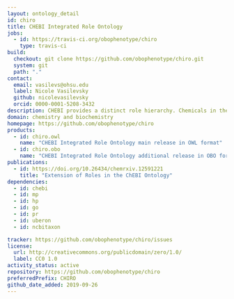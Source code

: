 ```yaml
---
layout: ontology_detail
id: chiro
title: CHEBI Integrated Role Ontology
jobs:
  - id: https://travis-ci.org/obophenotype/chiro
    type: travis-ci
build:
  checkout: git clone https://github.com/obophenotype/chiro.git
  system: git
  path: "."
contact:
  email: vasilevs@ohsu.edu
  label: Nicole Vasilevsky
  github: nicolevasilevsky
  orcid: 0000-0001-5208-3432
description: CHEBI provides a distinct role hierarchy. Chemicals in the structural hierarchy are connected via a 'has role' relation. CHIRO provides links from these roles to useful other classes in other ontologies. This will allow direct connection between chemical structures (small molecules, drugs) and what they do. This could be formalized using 'capable of', in the same way Uberon and the Cell Ontology link structures to processes.
domain: chemistry and biochemistry
homepage: https://github.com/obophenotype/chiro
products:
  - id: chiro.owl
    name: "CHEBI Integrated Role Ontology main release in OWL format"
  - id: chiro.obo
    name: "CHEBI Integrated Role Ontology additional release in OBO format"
publications:
  - id: https://doi.org/10.26434/chemrxiv.12591221
    title: "Extension of Roles in the ChEBI Ontology"
dependencies:
  - id: chebi
  - id: mp
  - id: hp
  - id: go
  - id: pr
  - id: uberon
  - id: ncbitaxon

tracker: https://github.com/obophenotype/chiro/issues
license:
  url: http://creativecommons.org/publicdomain/zero/1.0/
  label: CC0 1.0
activity_status: active
repository: https://github.com/obophenotype/chiro
preferredPrefix: CHIRO
github_date_added: 2019-09-26
---
```

